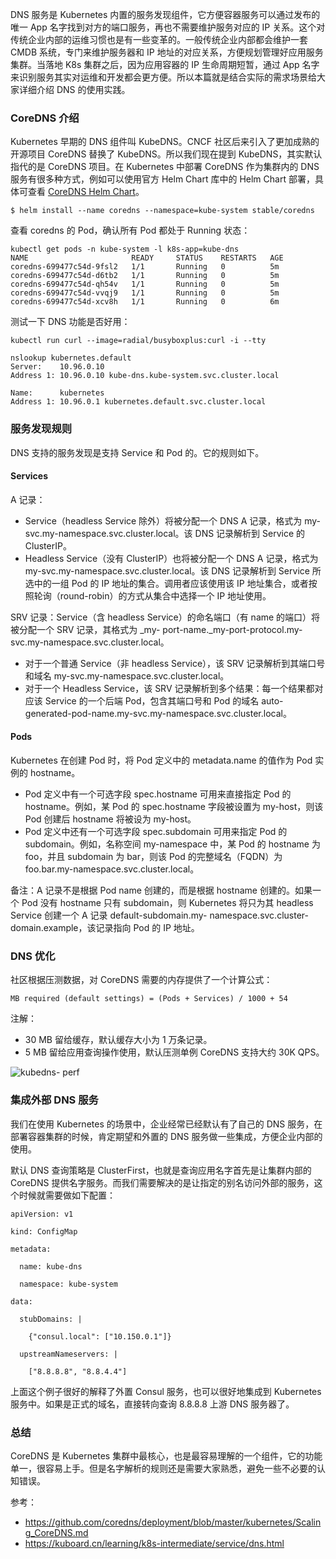 DNS 服务是 Kubernetes 内置的服务发现组件，它方便容器服务可以通过发布的唯一 App 名字找到对方的端口服务，再也不需要维护服务对应的 IP
关系。这个对传统企业内部的运维习惯也是有一些变革的。一般传统企业内部都会维护一套 CMDB 系统，专门来维护服务器和 IP
地址的对应关系，方便规划管理好应用服务集群。当落地 K8s 集群之后，因为应用容器的 IP 生命周期短暂，通过 App
名字来识别服务其实对运维和开发都会更方便。所以本篇就是结合实际的需求场景给大家详细介绍 DNS 的使用实践。

### CoreDNS 介绍

Kubernetes 早期的 DNS 组件叫 KubeDNS。CNCF 社区后来引入了更加成熟的开源项目 CoreDNS 替换了
KubeDNS。所以我们现在提到 KubeDNS，其实默认指代的是 CoreDNS 项目。在 Kubernetes 中部署 CoreDNS 作为集群内的
DNS 服务有很多种方式，例如可以使用官方 Helm Chart 库中的 Helm Chart 部署，具体可查看 [CoreDNS Helm
Chart](https://github.com/helm/charts/tree/master/stable/coredns)。

    
    
    $ helm install --name coredns --namespace=kube-system stable/coredns
    

查看 coredns 的 Pod，确认所有 Pod 都处于 Running 状态：

    
    
    kubectl get pods -n kube-system -l k8s-app=kube-dns
    NAME                       READY     STATUS    RESTARTS   AGE
    coredns-699477c54d-9fsl2   1/1       Running   0          5m
    coredns-699477c54d-d6tb2   1/1       Running   0          5m
    coredns-699477c54d-qh54v   1/1       Running   0          5m
    coredns-699477c54d-vvqj9   1/1       Running   0          5m
    coredns-699477c54d-xcv8h   1/1       Running   0          6m
    

测试一下 DNS 功能是否好用：

    
    
    kubectl run curl --image=radial/busyboxplus:curl -i --tty
    
    nslookup kubernetes.default
    Server:    10.96.0.10
    Address 1: 10.96.0.10 kube-dns.kube-system.svc.cluster.local
    
    Name:      kubernetes
    Address 1: 10.96.0.1 kubernetes.default.svc.cluster.local
    

### 服务发现规则

DNS 支持的服务发现是支持 Service 和 Pod 的。它的规则如下。

#### **Services**

A 记录：

  * Service（headless Service 除外）将被分配一个 DNS A 记录，格式为 my-svc.my-namespace.svc.cluster.local。该 DNS 记录解析到 Service 的 ClusterIP。
  * Headless Service（没有 ClusterIP）也将被分配一个 DNS A 记录，格式为 my-svc.my-namespace.svc.cluster.local。该 DNS 记录解析到 Service 所选中的一组 Pod 的 IP 地址的集合。调用者应该使用该 IP 地址集合，或者按照轮询（round-robin）的方式从集合中选择一个 IP 地址使用。

SRV 记录：Service（含 headless Service）的命名端口（有 name 的端口）将被分配一个 SRV 记录，其格式为 _my-
port-name._my-port-protocol.my-svc.my-namespace.svc.cluster.local。

  * 对于一个普通 Service（非 headless Service），该 SRV 记录解析到其端口号和域名 my-svc.my-namespace.svc.cluster.local。
  * 对于一个 Headless Service，该 SRV 记录解析到多个结果：每一个结果都对应该 Service 的一个后端 Pod，包含其端口号和 Pod 的域名 auto-generated-pod-name.my-svc.my-namespace.svc.cluster.local。

#### **Pods**

Kubernetes 在创建 Pod 时，将 Pod 定义中的 metadata.name 的值作为 Pod 实例的 hostname。

  * Pod 定义中有一个可选字段 spec.hostname 可用来直接指定 Pod 的 hostname。例如，某 Pod 的 spec.hostname 字段被设置为 my-host，则该 Pod 创建后 hostname 将被设为 my-host。
  * Pod 定义中还有一个可选字段 spec.subdomain 可用来指定 Pod 的 subdomain。例如，名称空间 my-namespace 中，某 Pod 的 hostname 为 foo，并且 subdomain 为 bar，则该 Pod 的完整域名（FQDN）为 foo.bar.my-namespace.svc.cluster.local。

备注：A 记录不是根据 Pod name 创建的，而是根据 hostname 创建的。如果一个 Pod 没有 hostname 只有 subdomain，则
Kubernetes 将只为其 headless Service 创建一个 A 记录 default-subdomain.my-
namespace.svc.cluster-domain.example，该记录指向 Pod 的 IP 地址。

### DNS 优化

社区根据压测数据，对 CoreDNS 需要的内存提供了一个计算公式：

    
    
    MB required (default settings) = (Pods + Services) / 1000 + 54
    

注解：

  * 30 MB 留给缓存，默认缓存大小为 1 万条记录。
  * 5 MB 留给应用查询操作使用，默认压测单例 CoreDNS 支持大约 30K QPS。

![kubedns-
perf](https://images.gitbook.cn/aaddf7c0-e123-11ea-9254-2dbb61d9b3dd)

### 集成外部 DNS 服务

我们在使用 Kubernetes 的场景中，企业经常已经默认有了自己的 DNS 服务，在部署容器集群的时候，肯定期望和外置的 DNS
服务做一些集成，方便企业内部的使用。

默认 DNS 查询策略是 ClusterFirst，也就是查询应用名字首先是让集群内部的 CoreDNS
提供名字服务。而我们需要解决的是让指定的别名访问外部的服务，这个时候就需要做如下配置：

    
    
    apiVersion: v1
    
    kind: ConfigMap
    
    metadata:
    
      name: kube-dns
    
      namespace: kube-system
    
    data:
    
      stubDomains: |
    
        {"consul.local": ["10.150.0.1"]}
    
      upstreamNameservers: |
    
        ["8.8.8.8", "8.8.4.4"]
    

上面这个例子很好的解释了外置 Consul 服务，也可以很好地集成到 Kubernetes 服务中。如果是正式的域名，直接转向查询 8.8.8.8 上游
DNS 服务器了。

### 总结

CoreDNS 是 Kubernetes
集群中最核心，也是最容易理解的一个组件，它的功能单一，很容易上手。但是名字解析的规则还是需要大家熟悉，避免一些不必要的认知错误。

参考：

  * <https://github.com/coredns/deployment/blob/master/kubernetes/Scaling_CoreDNS.md>
  * <https://kuboard.cn/learning/k8s-intermediate/service/dns.html>

